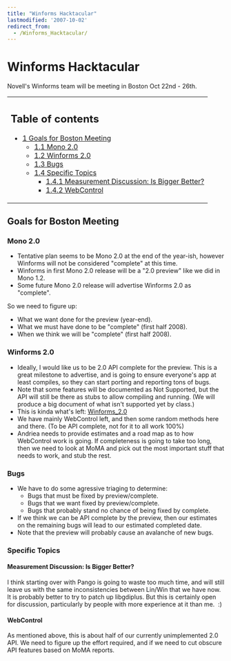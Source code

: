 ```yaml
---
title: "Winforms Hacktacular"
lastmodified: '2007-10-02'
redirect_from:
  - /Winforms_Hacktacular/
---
```


Winforms Hacktacular
====================

Novell's Winforms team will be meeting in Boston Oct 22nd - 26th.

<table>
<col width="100%" />
<tbody>
<tr class="odd">
<td align="left"><h2>Table of contents</h2>
<ul>
<li><a href="#goals-for-boston-meeting">1 Goals for Boston Meeting</a>
<ul>
<li><a href="#mono-20">1.1 Mono 2.0</a></li>
<li><a href="#winforms-20">1.2 Winforms 2.0</a></li>
<li><a href="#bugs">1.3 Bugs</a></li>
<li><a href="#specific-topics">1.4 Specific Topics</a>
<ul>
<li><a href="#measurement-discussion-is-bigger-better">1.4.1 Measurement Discussion: Is Bigger Better?</a></li>
<li><a href="#webcontrol">1.4.2 WebControl</a></li>
</ul></li>
</ul></li>
</ul></td>
</tr>
</tbody>
</table>

Goals for Boston Meeting
------------------------

### Mono 2.0

-   Tentative plan seems to be Mono 2.0 at the end of the year-ish, however Winforms will not be considered "complete" at this time.
-   Winforms in first Mono 2.0 release will be a "2.0 preview" like we did in Mono 1.2.
-   Some future Mono 2.0 release will advertise Winforms 2.0 as "complete".

So we need to figure up:

-   What we want done for the preview (year-end).
-   What we must have done to be "complete" (first half 2008).
-   When we think we will be "complete" (first half 2008).

### Winforms 2.0

-   Ideally, I would like us to be 2.0 API complete for the preview. This is a great milestone to advertise, and is going to ensure everyone's app at least compiles, so they can start porting and reporting tons of bugs.
-   Note that some features will be documented as Not Supported, but the API will still be there as stubs to allow compiling and running. (We will produce a big document of what isn't supported yet by class.)
-   This is kinda what's left: [Winforms_2.0](/Winforms_2.0)
-   We have mainly WebControl left, and then some random methods here and there. (To be API complete, not for it to all work 100%)
-   Andriea needs to provide estimates and a road map as to how WebControl work is going. If completeness is going to take too long, then we need to look at MoMA and pick out the most important stuff that needs to work, and stub the rest.

### Bugs

-   We have to do some agressive triaging to determine:
    -   Bugs that must be fixed by preview/complete.
    -   Bugs that we want fixed by preview/complete.
    -   Bugs that probably stand no chance of being fixed by complete.
-   If we think we can be API complete by the preview, then our estimates on the remaining bugs will lead to our estimated completed date.
-   Note that the preview will probably cause an avalanche of new bugs.

### Specific Topics

#### Measurement Discussion: Is Bigger Better?

I think starting over with Pango is going to waste too much time, and will still leave us with the same inconsistencies between Lin/Win that we have now. It is probably better to try to patch up libgdiplus. But this is certainly open for discussion, particularly by people with more experience at it than me.  :)

#### WebControl

As mentioned above, this is about half of our currently unimplemented 2.0 API. We need to figure up the effort required, and if we need to cut obscure API features based on MoMA reports.

